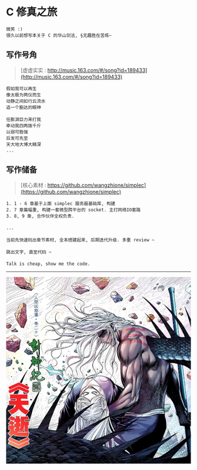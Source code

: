 # C 修真之旅

    微笑 :)
    很久以前想写本关于 C 的华山剑法, §无趣胜在苦练~

## 写作号角

>[虚虚实实 : http://music.163.com/#/song?id=189433](http://music.163.com/#/song?id=189433)  

    假如我可以再生
    像太极为两仪而生
    动静之间如行云流水
    追一个豁达的眼神

    任膨湃巨力来打我
    牵动我四两拨千斤
    以弱可胜强
    后发可先至
    天大地大博大精深
    ...

## 写作储备

>[核心素材 : https://github.com/wangzhione/simplec](https://github.com/wangzhione/simplec)

    1. 1 - 6 章基于上面 simplec 服务器基础库, 构建
    2. 7 章篇幅重, 构建一套微型跨平台的 socket. 主打网络IO套路
    3. 8, 9 章, 合作伙伴全权负责. 
    
    ...
    
    当前先快速码出章节素材, 全本搭建起来, 后期迭代升级. 多重 review ~ 
    
    跳出文字, 直至代码 ~ 
    
    Talk is cheap, show me the code.

***

![黑龙](./第3章-气功-原子锁线程协程/img/黑龙.jpg)
    
    
